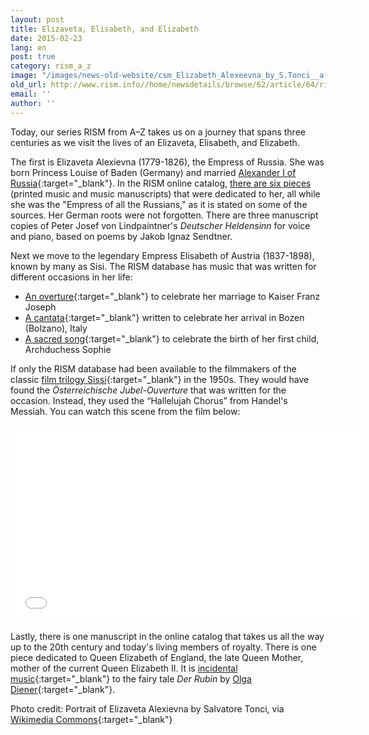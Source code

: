 ```yaml
---
layout: post
title: Elizaveta, Elisabeth, and Elizabeth
date: 2015-02-23
lang: en
post: true
category: rism_a_z
image: "/images/news-old-website/csm_Elizabeth_Alexeevna_by_S.Tonci__after_1801__Russian_museum__c628b95cd5.jpg"
old_url: http://www.rism.info//home/newsdetails/browse/62/article/64/rism-from-a-z-elizaveta-elisabeth-and-elizabeth.html
email: ''
author: ''
---
```


Today, our series RISM from A–Z takes us on a journey that spans three centuries as we visit the lives of an Elizaveta, Elisabeth, and Elizabeth.

The first is Elizaveta Alexievna (1779-1826), the Empress of Russia. She was born Princess Louise of Baden (Germany) and married [Alexander I of Russia](https://opac.rism.info/search?View=rism&q=Aleksandr+I+Imperator+Rossii){:target="_blank"}. In the RISM online catalog, [there are six pieces](https://opac.rism.info/search?View=rism&q=Elizaveta+Alexievna "external-link-new-window") (printed music and music manuscripts) that were dedicated to her, all while she was the "Empress of all the Russians," as it is stated on some of the sources. Her German roots were not forgotten. There are three manuscript copies of Peter Josef von Lindpaintner's _Deutscher Heldensinn_ for voice and piano, based on poems by Jakob Ignaz Sendtner.

Next we move to the legendary Empress Elisabeth of Austria (1837-1898), known by many as Sisi. The RISM database has music that was written for different occasions in her life:

- [An overture](https://opac.rism.info/search?id=250013813&db=251&View=rism){:target="_blank"} to celebrate her marriage to Kaiser Franz Joseph
- [A cantata](https://opac.rism.info/search?id=652000049&db=251&View=rism){:target="_blank"} written to celebrate her arrival in Bozen (Bolzano), Italy
- [A sacred song](https://opac.rism.info/search?id=600160338&db=251&View=rism){:target="_blank"} to celebrate the birth of her first child, Archduchess Sophie

If only the RISM database had been available to the filmmakers of the classic [film trilogy Sissi](http://www.imdb.com/title/tt0048624/?ref_=fn_al_tt_1){:target="_blank"} in the 1950s. They would have found the _Österreichische Jubel-Ouverture_ that was written for the occasion. Instead, they used the “Hallelujah Chorus” from Handel's Messiah. You can watch this scene from the film below:

<iframe width="560" height="315" src="//www.youtube.com/embed/8IErjmH0h4A" frameborder="0" allowfullscreen></iframe>


Lastly, there is one manuscript in the online catalog that takes us all the way up to the 20th century and today's living members of royalty. There is one piece dedicated to Queen Elizabeth of England, the late Queen Mother, mother of the current Queen Elizabeth II. It is [incidental music](https://opac.rism.info/search?id=400150247&db=251&View=rism){:target="_blank"} to the fairy tale _Der Rubin_ by [Olga Diener](/rism_a_z/2014/08/19/olga-diener.html){:target="_blank"}.

Photo credit: Portrait of Elizaveta Alexievna by Salvatore Tonci, via [Wikimedia Commons](http://commons.wikimedia.org/wiki/File:Elizabeth_Alexeevna_by_S.Tonci_%28after_1801,_Russian_museum%29.jpg){:target="_blank"}

